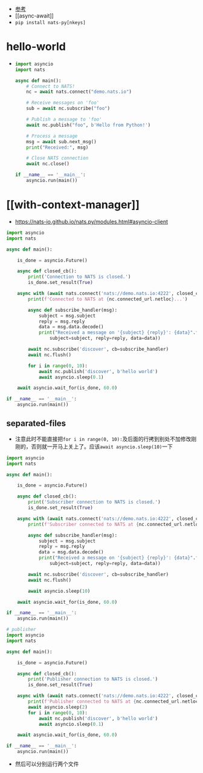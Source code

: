 - [参考](https://nats-io.github.io/nats.py/)
- [[async-await]]
- `pip install nats-py[nkeys]`
# hello-world
-   ```python
    import asyncio
    import nats

    async def main():
        # Connect to NATS!
        nc = await nats.connect("demo.nats.io")

        # Receive messages on 'foo'
        sub = await nc.subscribe("foo")

        # Publish a message to 'foo'
        await nc.publish("foo", b'Hello from Python!')

        # Process a message
        msg = await sub.next_msg()
        print("Received:", msg)

        # Close NATS connection
        await nc.close()

    if __name__ == '__main__':
        asyncio.run(main())
    ```
# [[with-context-manager]]
- https://nats-io.github.io/nats.py/modules.html#asyncio-client
```python
import asyncio
import nats

async def main():

    is_done = asyncio.Future()

    async def closed_cb():
        print('Connection to NATS is closed.')
        is_done.set_result(True)

    async with (await nats.connect('nats://demo.nats.io:4222', closed_cb=closed_cb)) as nc:
        print(f'Connected to NATS at {nc.connected_url.netloc}...')

        async def subscribe_handler(msg):
            subject = msg.subject
            reply = msg.reply
            data = msg.data.decode()
            print("Received a message on '{subject} {reply}': {data}".format(
                subject=subject, reply=reply, data=data))

        await nc.subscribe('discover', cb=subscribe_handler)
        await nc.flush()

        for i in range(0, 10):
            await nc.publish('discover', b'hello world')
            await asyncio.sleep(0.1)

    await asyncio.wait_for(is_done, 60.0)

if __name__ == '__main__':
    asyncio.run(main())
```
## separated-files
- 注意此时不能直接把`for i in range(0, 10):`及后面的行拷到别处不加修改刚刚的，否则就一开马上关上了。应该`await asyncio.sleep(10)`一下

```python
import asyncio
import nats

async def main():

    is_done = asyncio.Future()

    async def closed_cb():
        print('Subscriber connection to NATS is closed.')
        is_done.set_result(True)

    async with (await nats.connect('nats://demo.nats.io:4222', closed_cb=closed_cb)) as nc:
        print(f'Subscriber connected to NATS at {nc.connected_url.netloc}...')

        async def subscribe_handler(msg):
            subject = msg.subject
            reply = msg.reply
            data = msg.data.decode()
            print("Received a message on '{subject} {reply}': {data}".format(
                subject=subject, reply=reply, data=data))

        await nc.subscribe('discover', cb=subscribe_handler)
        await nc.flush()

        await asyncio.sleep(10)

    await asyncio.wait_for(is_done, 60.0)

if __name__ == '__main__':
    asyncio.run(main())
```

```python
# publisher
import asyncio
import nats

async def main():

    is_done = asyncio.Future()

    async def closed_cb():
        print('Publisher connection to NATS is closed.')
        is_done.set_result(True)

    async with (await nats.connect('nats://demo.nats.io:4222', closed_cb=closed_cb)) as nc:
        print(f'Publisher connected to NATS at {nc.connected_url.netloc}...')
        await asyncio.sleep(2)
        for i in range(0, 10):
            await nc.publish('discover', b'hello world')
            await asyncio.sleep(0.1)

    await asyncio.wait_for(is_done, 60.0)

if __name__ == '__main__':
    asyncio.run(main())
```
- 然后可以分别运行两个文件